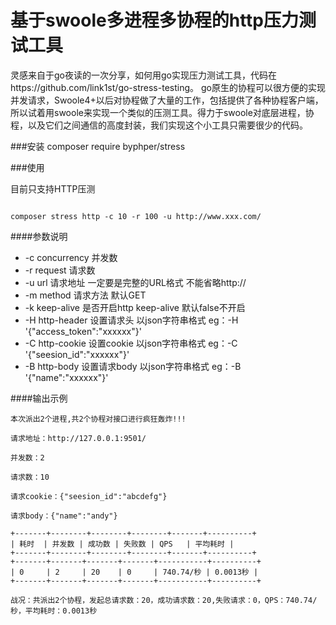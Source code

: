 # 基于swoole多进程多协程的http压力测试工具
灵感来自于go夜读的一次分享，如何用go实现压力测试工具，代码在https://github.com/link1st/go-stress-testing。
go原生的协程可以很方便的实现并发请求，Swoole4+以后对协程做了大量的工作，包括提供了各种协程客户端，所以试着用swoole来实现一个类似的压测工具。得力于swoole对底层进程，协程，以及它们之间通信的高度封装，我们实现这个小工具只需要很少的代码。

###安装
composer require byphper/stress

###使用

目前只支持HTTP压测

```

composer stress http -c 10 -r 100 -u http://www.xxx.com/

```
####参数说明
- -c  concurrency 并发数  
- -r  request 请求数
- -u  url 请求地址  一定要是完整的URL格式 不能省略http://
- -m  method 请求方法 默认GET
- -k  keep-alive 是否开启http keep-alive 默认false不开启
- -H  http-header 设置请求头  以json字符串格式 eg：-H '{"access_token":"xxxxxx"}'
- -C  http-cookie 设置cookie  以json字符串格式 eg：-C '{"seesion_id":"xxxxxx"}'
- -B  http-body 设置请求body  以json字符串格式 eg：-B '{"name":"xxxxxx"}'

####输出示例
```
本次派出2个进程,共2个协程对接口进行疯狂轰炸!!!

请求地址：http://127.0.0.1:9501/

并发数：2

请求数：10

请求cookie：{"seesion_id":"abcdefg"}

请求body：{"name":"andy"}

+-------+--------+--------+--------+-------+----------+
| 耗时  | 并发数 | 成功数 | 失败数 | QPS   | 平均耗时 |
+-------+--------+--------+--------+-------+----------+
+-------+-------+-------+-------+-----------+----------+
| 0     | 2     | 20    | 0     | 740.74/秒 | 0.0013秒 |
+-------+-------+-------+-------+-----------+----------+

战况：共派出2个协程，发起总请求数：20，成功请求数：20,失败请求：0，QPS：740.74/秒，平均耗时：0.0013秒

```